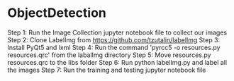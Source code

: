 # ObjectDetection

Step 1: Run the Image Collection jupyter notebook file to collect our images
Step 2: Clone LabelImg from https://github.com/tzutalin/labelImg
Step 3: Install PyQt5 and lxml
Step 4: Run the command 'pyrcc5 -o resources.py resources.qrc' from the labalImg directory
Step 5: Move resources.py resources.qrc to the libs folder
Step 6: Run python labelImg.py and label all the images
Step 7: Run the training and testing jupyter notebook file
